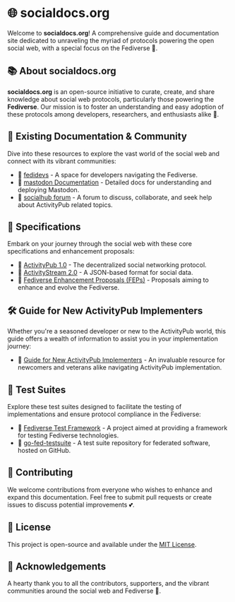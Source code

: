 # 🌐 socialdocs.org 

Welcome to **socialdocs.org**! A comprehensive guide and documentation site dedicated to unraveling the myriad of protocols powering the open social web, with a special focus on the Fediverse 🚀.

## 📚 About socialdocs.org

**socialdocs.org** is an open-source initiative to curate, create, and share knowledge about social web protocols, particularly those powering the **Fediverse**. Our mission is to foster an understanding and easy adoption of these protocols among developers, researchers, and enthusiasts alike 🌟.

## 📖 Existing Documentation & Community

Dive into these resources to explore the vast world of the social web and connect with its vibrant communities:

- 🌱 [fedidevs](https://fedidevs.org/) - A space for developers navigating the Fediverse.
- 🐘 [mastodon Documentation](https://docs.joinmastodon.org/) - Detailed docs for understanding and deploying Mastodon.
- 💬 [socialhub forum](https://socialhub.activitypub.rocks/) - A forum to discuss, collaborate, and seek help about ActivityPub related topics.

## 📑 Specifications

Embark on your journey through the social web with these core specifications and enhancement proposals:

- 🔄 [ActivityPub 1.0](https://www.w3.org/TR/activitypub/) - The decentralized social networking protocol.
- 🎉 [ActivityStream 2.0](https://www.w3.org/TR/activitystreams-core/) - A JSON-based format for social data.
- 📢 [Fediverse Enhancement Proposals (FEPs)](https://codeberg.org/fediverse/fep) - Proposals aiming to enhance and evolve the Fediverse.

## 🛠 Guide for New ActivityPub Implementers

Whether you're a seasoned developer or new to the ActivityPub world, this guide offers a wealth of information to assist you in your implementation journey:
- 📘 [Guide for New ActivityPub Implementers](https://socialhub.activitypub.rocks/pub/guide-for-new-activitypub-implementers) - An invaluable resource for newcomers and veterans alike navigating ActivityPub implementation.

## 🧪 Test Suites

Explore these test suites designed to facilitate the testing of implementations and ensure protocol compliance in the Fediverse:
- 🧰 [Fediverse Test Framework](https://nlnet.nl/project/FediverseTestFramework/) - A project aimed at providing a framework for testing Fediverse technologies.
- 🤖 [go-fed-testsuite](https://github.com/go-fed/testsuite) - A test suite repository for federated software, hosted on GitHub.

## 🤝 Contributing

We welcome contributions from everyone who wishes to enhance and expand this documentation. Feel free to submit pull requests or create issues to discuss potential improvements 💕.

## 📜 License

This project is open-source and available under the [MIT License](LICENSE).

## 🙏 Acknowledgements

A hearty thank you to all the contributors, supporters, and the vibrant communities around the social web and Fediverse 🌟.
